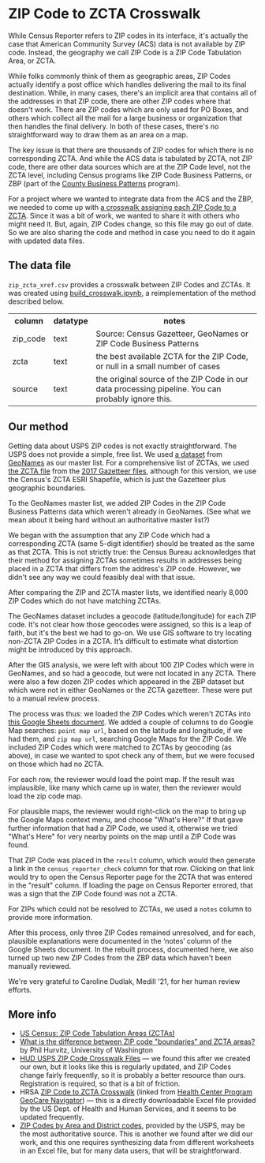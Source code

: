 # ZIP Code to ZCTA Crosswalk

While Census Reporter refers to ZIP codes in its interface, it's actually the case that American Community Survey (ACS) data is not available by ZIP code. Instead, the geography we call ZIP Code is a ZIP Code Tabulation Area, or ZCTA.

While folks commonly think of them as geographic areas, ZIP Codes actually identify a post office which handles delivering the mail to its final destination. While, in many cases, there's an implicit area that contains all of the addresses in that ZIP code, there are other ZIP codes where that doesn't work. There are ZIP codes which are only used for PO Boxes, and others which collect all the mail for a large business or organization that then handles the final delivery. In both of these cases, there's no straightforward way to draw them as an area on a map.

The key issue is that there are thousands of ZIP codes for which there is no corresponding ZCTA. And while the ACS data is tabulated by ZCTA, not ZIP code, there are other data sources which are at the ZIP Code level, not the ZCTA level, including Census programs like ZIP Code Business Patterns, or ZBP (part of the [County Business Patterns](https://www.census.gov/programs-surveys/cbp.html) program).

For a project where we wanted to integrate data from the ACS and the ZBP, we needed to come up with [a crosswalk assigning each ZIP Code to a ZCTA](zip_zcta_xref.csv). Since it was a bit of work, we wanted to share it with others who might need it. But, again, ZIP Codes change, so this file may go out of date. So we are also sharing the code and method in case you need to do it again with updated data files.

## The data file

`zip_zcta_xref.csv` provides a crosswalk between ZIP Codes and ZCTAs. It was created using [build_crosswalk.ipynb](build_crosswalk.ipynb), a reimplementation of the method described below.

<table>
    <tr>
        <th>column</th>
        <th>datatype</th>
        <th>notes</th>
    </tr>
    <tr>
        <td>zip_code</td>
        <td>text</td>
        <td>Source: Census Gazetteer, GeoNames or ZIP Code Business Patterns</td>
    </tr>
    <tr>
        <td>zcta</td>
        <td>text</td>
        <td>the best available ZCTA for the ZIP Code, or null in a small number of cases</td>
    </tr>
    <tr>
        <td>source</td>
        <td>text</td>
        <td>the original source of the ZIP Code in our data processing pipeline. You can probably ignore this.</td>
    </tr>
        
</table>

## Our method

Getting data about USPS ZIP codes is not exactly straightforward. The USPS does not provide a simple, free list. We used [a dataset](https://download.geonames.org/export/dump/US.zip) from [GeoNames](https://www.geonames.org/) as our master list. For a comprehensive list of ZCTAs, we used [the ZCTA file](https://www2.census.gov/geo/docs/maps-data/data/gazetteer/2017_Gazetteer/2017_Gaz_zcta_national.zip) from the [2017 Gazetteer files](https://www.census.gov/geographies/reference-files/time-series/geo/gazetteer-files.2017.html), although for this version, we use the Census's ZCTA ESRI Shapefile, which is just the Gazetteer plus geographic boundaries.

To the GeoNames master list, we added ZIP Codes in the ZIP Code Business Patterns data which weren't already in GeoNames. (See what we mean about it being hard without an authoritative master list?)

We began with the assumption that any ZIP Code which had a corresponding ZCTA (same 5-digit identifier) should be treated as the same as that ZCTA. This is not strictly true: the Census Bureau acknowledges that their method for assigning ZCTAs sometimes results in addresses being placed in a ZCTA that differs from the address's ZIP code. However, we didn't see any way we could feasibly deal with that issue.

After comparing the ZIP and ZCTA master lists, we identified nearly 8,000 ZIP Codes which do not have matching ZCTAs. 

The GeoNames dataset includes a geocode (latitude/longitude) for each ZIP code. It's not clear how those geocodes were assigned, so this is a leap of faith, but it's the best we had to go-on. We use GIS software to try locating non-ZCTA ZIP Codes in a ZCTA. It’s difficult to estimate what distortion might be introduced by this approach.

After the GIS analysis, we were left with about 100 ZIP Codes which were in GeoNames, and so had a geocode, but were not located in any ZCTA. There were also a few dozen ZIP codes which appeared in the ZBP dataset but which were not in either GeoNames or the ZCTA gazetteer. These were put to a manual review process. 

The process was thus: we loaded the ZIP Codes which weren't ZCTAs into [this Google Sheets document](https://docs.google.com/spreadsheets/d/1sbf-15PzHTnT6CsUMKcVnmhoHx-wKZ_PR-f_1WS5l5A/edit#gid=1978067583). We added a couple of columns to do Google Map searches: `point map url`, based on the latitude and longitude, if we had them, and `zip map url`, searching Google Maps for the ZIP Code.  We included ZIP Codes which were matched to ZCTAs by geocoding (as above), in case we wanted to spot check any of them, but we were focused on those which had no ZCTA.

For each row, the reviewer would load the point map. If the result was implausible, like many which came up in water, then the reviewer would load the zip code map. 

For plausible maps, the reviewer would right-click on the map to bring up the Google Maps context menu, and choose "What's Here?" If that gave further information that had a ZIP Code, we used it, otherwise we tried "What's Here" for very nearby points on the map until a ZIP Code was found.  

That ZIP Code was placed in the `result` column, which would then generate a link in the `census_reporter_check` column for that row. Clicking on that link would try to open the Census Reporter page for the ZCTA that was entered in the "result" column. If loading the page on Census Reporter errored, that was a sign that the ZIP Code found was not a ZCTA.  

For ZIPs which could not be resolved to ZCTAs, we used a `notes` column to provide more information.

After this process, only three ZIP Codes remained unresolved, and for each, plausible explanations were documented in the ‘notes’ column of the Google Sheets document. In the rebuilt process, documented here, we also turned up two new ZIP Codes from the ZBP data which haven't been manually reviewed.

We're very grateful to Caroline Dudlak, Medill '21, for her human review efforts.


## More info

* [US Census: ZIP Code Tabulation Areas (ZCTAs)](https://www.census.gov/programs-surveys/geography/guidance/geo-areas/zctas.html)
* [What is the difference between ZIP code "boundaries" and ZCTA areas?](http://gis.washington.edu/phurvitz/zip_or_zcta/index.html) by Phil Hurvitz, University of Washington
* [HUD USPS ZIP Code Crosswalk Files](https://www.huduser.gov/portal/datasets/usps_crosswalk.html) — we found this after we created our own, but it looks like this is regularly updated, and ZIP Codes change fairly frequently, so it is probably a better resource than ours. Registration is required, so that is a bit of friction.
* HRSA [ZIP Code to ZCTA Crosswalk](https://data.hrsa.gov/DataDownload/GeoCareNavigator/ZIP%20Code%20to%20ZCTA%20Crosswalk.xlsx) (linked from [Health Center Program GeoCare Navigator](https://geocarenavigator.hrsa.gov/)) — this is a directly downloadable Excel file provided by the US Dept. of Health and Human Services, and it seems to be updated frequently.
* [ZIP Codes by Area and District codes](https://postalpro.usps.com/ZIP_Locale_Detail), provided by the USPS, may be the most authoritative source. This is another we found after we did our work, and this one requires synthesizing data from different worksheets in an Excel file, but for many data users, that will be straightforward.
